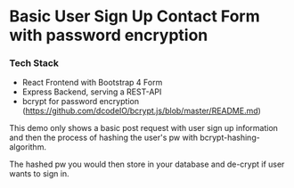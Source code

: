 # Basic User Sign Up Contact Form with password encryption

### Tech Stack
* React Frontend with Bootstrap 4 Form 
* Express Backend, serving a REST-API 
* bcrypt for password encryption (https://github.com/dcodeIO/bcrypt.js/blob/master/README.md) 

This demo only shows a basic post request with user sign up information and then the
process of hashing the user's pw with bcrypt-hashing-algorithm. 

The hashed pw you would then store in your database and de-crypt if user wants to sign in. 

